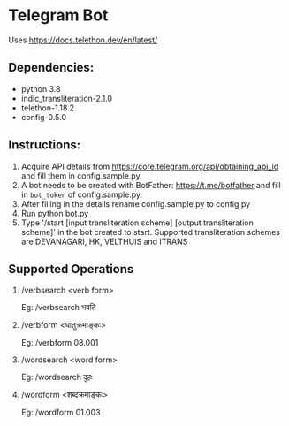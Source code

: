 # Telegram Bot

Uses https://docs.telethon.dev/en/latest/


## Dependencies:
* python 3.8
* indic_transliteration-2.1.0
* telethon-1.18.2
* config-0.5.0

## Instructions:
1. Acquire API details from https://core.telegram.org/api/obtaining_api_id and fill them in config.sample.py.
2. A bot needs to be created with BotFather: https://t.me/botfather and fill in `bot_token` of config.sample.py.
3. After filling in the details rename config.sample.py to config.py
4. Run python bot.py
5. Type '/start [input transliteration scheme] [output transliteration scheme]' in the bot created to start.
    Supported transliteration schemes are DEVANAGARI, HK, VELTHUIS and ITRANS

## Supported Operations
1. /verbsearch \<verb form\>

    Eg: /verbsearch भवति 
2. /verbform \<धातुक्रमाङ्कः\>

    Eg: /verbform 08.001
3. /wordsearch \<word form\>

    Eg: /wordsearch दुहः

4. /wordform \<शब्दक्रमाङ्कः\>

    Eg: /wordform 01.003
